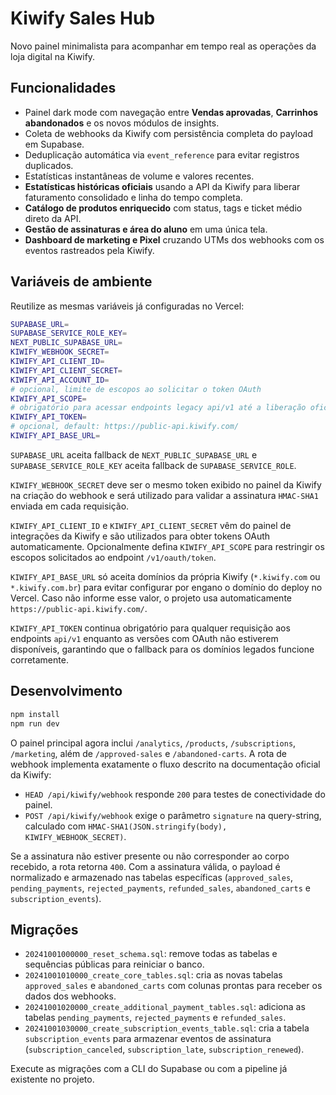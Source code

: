 # Kiwify Sales Hub

Novo painel minimalista para acompanhar em tempo real as operações da loja digital na Kiwify.

## Funcionalidades
- Painel dark mode com navegação entre **Vendas aprovadas**, **Carrinhos abandonados** e os novos módulos de insights.
- Coleta de webhooks da Kiwify com persistência completa do payload em Supabase.
- Deduplicação automática via `event_reference` para evitar registros duplicados.
- Estatísticas instantâneas de volume e valores recentes.
- **Estatísticas históricas oficiais** usando a API da Kiwify para liberar faturamento consolidado e linha do tempo completa.
- **Catálogo de produtos enriquecido** com status, tags e ticket médio direto da API.
- **Gestão de assinaturas e área do aluno** em uma única tela.
- **Dashboard de marketing e Pixel** cruzando UTMs dos webhooks com os eventos rastreados pela Kiwify.

## Variáveis de ambiente
Reutilize as mesmas variáveis já configuradas no Vercel:

```bash
SUPABASE_URL=
SUPABASE_SERVICE_ROLE_KEY=
NEXT_PUBLIC_SUPABASE_URL=
KIWIFY_WEBHOOK_SECRET=
KIWIFY_API_CLIENT_ID=
KIWIFY_API_CLIENT_SECRET=
KIWIFY_API_ACCOUNT_ID=
# opcional, limite de escopos ao solicitar o token OAuth
KIWIFY_API_SCOPE=
# obrigatório para acessar endpoints legacy api/v1 até a liberação oficial das rotas OAuth
KIWIFY_API_TOKEN=
# opcional, default: https://public-api.kiwify.com/
KIWIFY_API_BASE_URL=
```

`SUPABASE_URL` aceita fallback de `NEXT_PUBLIC_SUPABASE_URL` e `SUPABASE_SERVICE_ROLE_KEY` aceita fallback de `SUPABASE_SERVICE_ROLE`.

`KIWIFY_WEBHOOK_SECRET` deve ser o mesmo token exibido no painel da Kiwify na criação do webhook e será utilizado para validar a assinatura `HMAC-SHA1` enviada em cada requisição.

`KIWIFY_API_CLIENT_ID` e `KIWIFY_API_CLIENT_SECRET` vêm do painel de integrações da Kiwify e são utilizados para obter tokens OAuth automaticamente. Opcionalmente defina `KIWIFY_API_SCOPE` para restringir os escopos solicitados ao endpoint `/v1/oauth/token`.

`KIWIFY_API_BASE_URL` só aceita domínios da própria Kiwify (`*.kiwify.com` ou `*.kiwify.com.br`) para evitar configurar por engano o domínio do deploy no Vercel. Caso não informe esse valor, o projeto usa automaticamente `https://public-api.kiwify.com/`.

`KIWIFY_API_TOKEN` continua obrigatório para qualquer requisição aos endpoints `api/v1` enquanto as versões com OAuth não estiverem disponíveis, garantindo que o fallback para os domínios legados funcione corretamente.

## Desenvolvimento

```bash
npm install
npm run dev
```

O painel principal agora inclui `/analytics`, `/products`, `/subscriptions`, `/marketing`, além de `/approved-sales` e `/abandoned-carts`. A rota de webhook implementa exatamente o fluxo descrito na documentação oficial da Kiwify:

- `HEAD /api/kiwify/webhook` responde `200` para testes de conectividade do painel.
- `POST /api/kiwify/webhook` exige o parâmetro `signature` na query-string, calculado com `HMAC-SHA1(JSON.stringify(body), KIWIFY_WEBHOOK_SECRET)`.

Se a assinatura não estiver presente ou não corresponder ao corpo recebido, a rota retorna `400`. Com a assinatura válida, o payload é normalizado e armazenado nas tabelas específicas (`approved_sales`, `pending_payments`, `rejected_payments`, `refunded_sales`, `abandoned_carts` e `subscription_events`).

## Migrações

- `20241001000000_reset_schema.sql`: remove todas as tabelas e sequências públicas para reiniciar o banco.
- `20241001010000_create_core_tables.sql`: cria as novas tabelas `approved_sales` e `abandoned_carts` com colunas prontas para receber os dados dos webhooks.
- `20241001020000_create_additional_payment_tables.sql`: adiciona as tabelas `pending_payments`, `rejected_payments` e `refunded_sales`.
- `20241001030000_create_subscription_events_table.sql`: cria a tabela `subscription_events` para armazenar eventos de assinatura (`subscription_canceled`, `subscription_late`, `subscription_renewed`).

Execute as migrações com a CLI do Supabase ou com a pipeline já existente no projeto.
